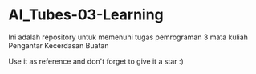 # AI_Tubes-03-Learning
Ini adalah repository untuk memenuhi tugas pemrograman 3 mata kuliah Pengantar Kecerdasan Buatan

Use it as reference and don't forget to give it a star :)
